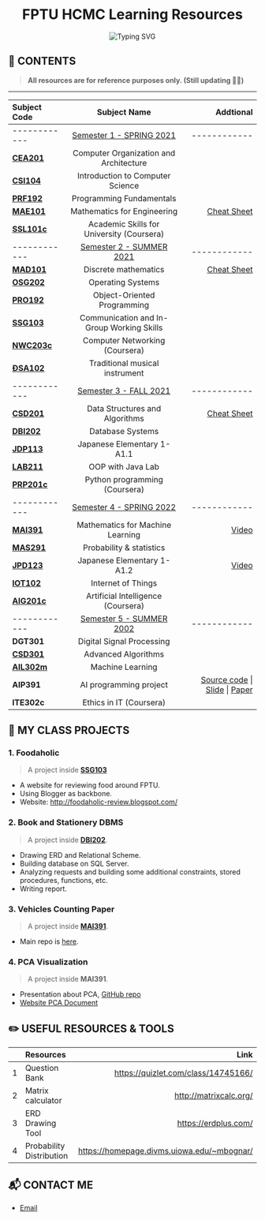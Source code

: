 <h1 align="center">FPTU HCMC Learning Resources</h1>

<center>

![Typing SVG](https://readme-typing-svg.demolab.com?font=Fira+Code&size=18&pause=500&color=F78108&center=true&vCenter=true&width=470&lines=%F0%9F%A4%97+Learning+Resources+Sharing+%F0%9F%A4%97;%F0%9F%8E%93+FPTU+campus+HCMC+%F0%9F%8E%93;%F0%9F%A4%96+For+AI+Student+%F0%9F%A4%96)

</center>



## 📖 CONTENTS
> **All resources are for reference purposes only. (Still updating 😶‍🌫️)**
---

|Subject Code|Subject Name|Addtional|
|:--|:--:|--:|
|------------|[Semester 1 - SPRING 2021](/2021_Semester_1_Spring2021)|------------|
|[**CEA201**](/2021_Semester_1_Spring2021/CEA201_AnNDH)|Computer Organization and Architecture|
|[**CSI104**](/2021_Semester_1_Spring2021/CSI104_SenB)|Introduction to Computer Science|
|[**PRF192**](/2021_Semester_1_Spring2021/MAE101_VinhDP)|Programming Fundamentals|
|[**MAE101**](/2021_Semester_1_Spring2021/PRF192_VanTTN)|Mathematics for Engineering|[Cheat Sheet](https://excessive-unicorn-3b5.notion.site/Review-Mathematics-a45d2651f9824baeabf5a9cc204cfe2f)|
|[**SSL101c**](/2021_Semester_1_Spring2021/SSL101c_LanLN7_Coursera)|Academic Skills for University (Coursera)|
|------------|[Semester 2 - SUMMER 2021](/2021_Semester_2_Summer2021)|------------|
|[**MAD101**](/2021_Semester_2_Summer2021/MAD101_VinhDP)|Discrete mathematics|[Cheat Sheet](https://excessive-unicorn-3b5.notion.site/MAD-Cheat-Sheet-26f953a449c94a76bea928a04dba938b)|
|[**OSG202**](/2021_Semester_2_Summer2021/OSG202_TruongLV)|Operating Systems|
|[**PRO192**](/2021_Semester_2_Summer2021/PRO192_NguyenTT)|Object-Oriented Programming|
|[**SSG103**](/2021_Semester_2_Summer2021/SSG103_DuyMA)|Communication and In-Group Working Skills|
|[**NWC203c**](/2021_Semester_2_Summer2021/NWC203c_DinhMH_Coursera)|Computer Networking (Coursera)|
|[**ĐSA102**](/2021_Semester_2_Summer2021/ĐSA102_NamHM2)|Traditional musical instrument|
|------------|[Semester 3 - FALL 2021](/2021_Semester_3_Fall2021)|------------|
|[**CSD201**](2021_Semester_3_Fall2021/CSD201_PhongVT12)|Data Structures and Algorithms|[Cheat Sheet](https://excessive-unicorn-3b5.notion.site/CSD201-Cheat-Sheet-160f2d04ba3e47f3bdce1233a2214ecc)|
|[**DBI202**](2021_Semester_3_Fall2021/DBI202_TrungNQ46)|Database Systems|
|[**JDP113**](2021_Semester_3_Fall2021/JDP113_TrinhVLB)|Japanese Elementary 1-A1.1|
|[**LAB211**](2021_Semester_3_Fall2021/LAB211_NgocTTM4)|OOP with Java Lab|
|[**PRP201c**](2021_Semester_3_Fall2021/PRP201c_DinhMH)|Python programming (Coursera)|
|------------|[Semester 4 - SPRING 2022](/2022_Semester_4_Spring2022)|------------|
|[**MAI391**](2022_Semester_4_Spring2022/MAI391_HuynhTT)|Mathematics for Machine Learning|[Video](https://www.youtube.com/playlist?list=PL9gxqL8h2eMoA0vPPkSMDse6LWDCd3eDt)|
|[**MAS291**](2022_Semester_4_Spring2022/MAS291_TienNV55)|Probability & statistics|
|[**JPD123**](2022_Semester_4_Spring2022/JPD123_KieuTA)|Japanese Elementary 1-A1.2|[Video](https://www.youtube.com/playlist?list=PL9gxqL8h2eMp0BsjniAPUE3F23MONAG8d)|
|[**IOT102**]()|Internet of Things|
|[**AIG201c**]()|Artificial Intelligence (Coursera)|
|------------|[Semester 5 - SUMMER 2002](/2022_Semester_5_Summer2022/)|------------|
|**DGT301**|Digital Signal Processing||
|[**CSD301**](2022_Semester_5_Summer2022/CSD301_NgocTTM/)|Advanced Algorithms|
|[**AIL302m**](2022_Semester_5_Summer2022/AIL302m_TrungPT/)|Machine Learning||
|**AIP391**|AI programming project|[Source code](https://drive.google.com/drive/folders/1vBcLVorx1N04SGUtX9vDUI2Dl3xI4FpY?usp=share_link) \| [Slide](https://docs.google.com/presentation/d/17seG-iUc6cCNWwBCZe18qzZ1UFaeOxHCFQrWZI48ViQ/edit?usp=share_link) \| [Paper](https://drive.google.com/file/d/1LHvTegeGR2DtfX3ZMBXdiEzztHrGWSfA/view?usp=share_link)|
|**ITE302c**|Ethics in IT (Coursera)|

</center>

## 🦉 MY CLASS PROJECTS
### 1. Foodaholic
> A project inside [**SSG103**](/2021_Semester_2_Summer2021/SSG103_DuyMA)
- A website for reviewing food around FPTU.
- Using Blogger as backbone.
- Website: http://foodaholic-review.blogspot.com/

### 2. Book and Stationery DBMS
> A project inside [**DBI202**](./2021_Semester_3_Fall2021/DBI202_TrungNQ46/Project%20Assigment).
- Drawing ERD and Relational Scheme.
- Building database on SQL Server.
- Analyzing requests and building some additional constraints, stored procedures, functions, etc.
- Writing report.

### 3. Vehicles Counting Paper
> A project inside [**MAI391**](./2022_Semester_4_Spring2022/MAI391_HuynhTT/BÀI%20BÁO%20KHOA%20HỌC).
- Main repo is [here](https://github.com/duongttr/vehicles-counting-yolov4-deepsort).

### 4. PCA Visualization
> A project inside **MAI391**.
- Presentation about PCA, [GitHub repo](https://github.com/AIGangz/MAI391_Project)
- [Website PCA Document](https://share.streamlit.io/duongttr/mai391_project/main/app.py)

## ✏️ USEFUL RESOURCES & TOOLS
||Resources|Link|
|:--:|:--|--:|
|1|Question Bank|https://quizlet.com/class/14745166/|
|2|Matrix calculator|http://matrixcalc.org/|
|3|ERD Drawing Tool|https://erdplus.com/|
|4|Probability Distribution|https://homepage.divms.uiowa.edu/~mbognar/|

## 📬 CONTACT ME
- [Email](mailto:duong.jt.19@gmail.com)
